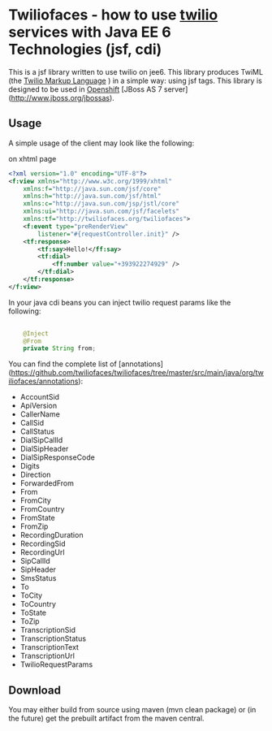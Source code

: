 Twiliofaces - how to use  [twilio](http://www.twilio.com) services with Java EE 6 Technologies (jsf, cdi)
=============================


This is a jsf library written to use twilio on jee6. This library produces TwiML (the [Twilio Markup Language](http://www.twilio.com/docs/api/twiml) ) in a simple way: using jsf tags. 
This library is designed to be used in [Openshift](https://www.openshift.com) [JBoss AS 7 server] (http://www.jboss.org/jbossas).

Usage
-----
A simple usage of the client may look like the following:

on xhtml page
```xml
<?xml version="1.0" encoding="UTF-8"?>
<f:view xmlns="http://www.w3c.org/1999/xhtml"
	xmlns:f="http://java.sun.com/jsf/core"
	xmlns:h="http://java.sun.com/jsf/html"
	xmlns:c="http://java.sun.com/jsp/jstl/core"
	xmlns:ui="http://java.sun.com/jsf/facelets"
	xmlns:tf="http://twiliofaces.org/twiliofaces">
	<f:event type="preRenderView"
		listener="#{requestController.init}" />
	<tf:response>
		<tf:say>Hello!</ff:say>
		<tf:dial>
			<ff:number value="+393922274929" />
		</tf:dial>
	</tf:response>
</f:view>
```

In your java cdi beans you can inject twilio request params like the following:
```java
	
	@Inject
	@From
	private String from;

```
You can find the complete list of [annotations] (https://github.com/twiliofaces/twiliofaces/tree/master/src/main/java/org/twiliofaces/annotations):


 - AccountSid
 - ApiVersion
 - CallerName
 - CallSid
 - CallStatus
 - DialSipCallId
 - DialSipHeader
 - DialSipResponseCode
 - Digits
 - Direction
 - ForwardedFrom
 - From
 - FromCity
 - FromCountry
 - FromState
 - FromZip
 - RecordingDuration
 - RecordingSid
 - RecordingUrl
 - SipCallId
 - SipHeader
 - SmsStatus
 - To
 - ToCity
 - ToCountry
 - ToState
 - ToZip
 - TranscriptionSid
 - TranscriptionStatus
 - TranscriptionText
 - TranscriptionUrl
 - TwilioRequestParams

Download 
--------
You may either build from source using maven (mvn clean package) or (in the future) get the prebuilt artifact from the maven central.
